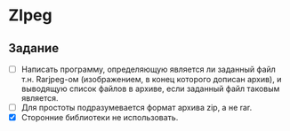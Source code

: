 # ZIpeg
## Задание
- [ ] Написать программу, определяющую является ли заданный файл т.н. Rarjpeg-ом (изображением, в конец которого дописан архив), и выводящую список файлов в архиве, если заданный файл таковым является.
- [ ] Для простоты подразумевается формат архива zip, а не rar.
- [X] Сторонние библиотеки не использовать.

